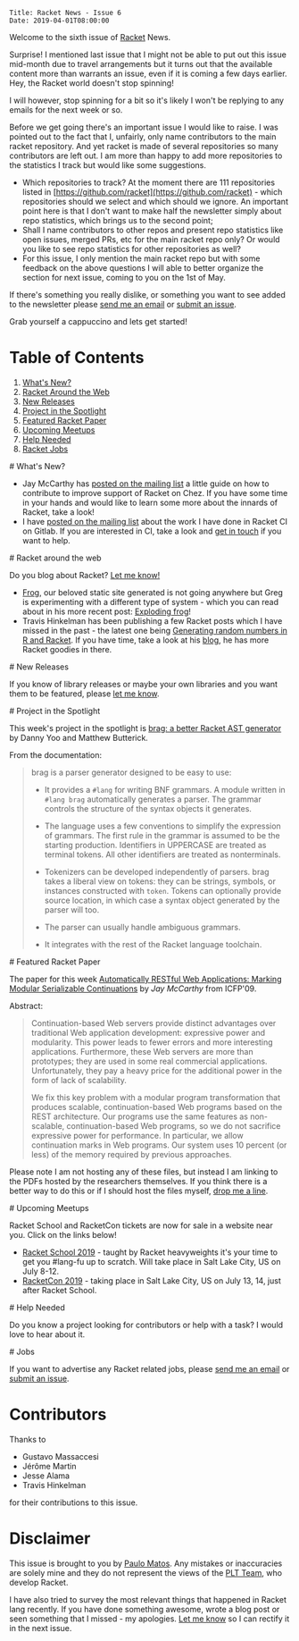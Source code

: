     Title: Racket News - Issue 6
    Date: 2019-04-01T08:00:00

Welcome to the sixth issue of [Racket](https://www.racket-lang.org) News. 

Surprise! I mentioned last issue that I might not be able to put out this issue mid-month due to travel arrangements but it turns out that the available content more than warrants an issue, even if it is coming a few days earlier. Hey, the Racket world doesn't stop spinning!

I will however, stop spinning for a bit so it's likely I won't be replying to any emails for the next week or so.

Before we get going there's an important issue I would like to raise. I was pointed out to the fact that I, unfairly, only name contributors to the main racket repository. And yet racket is made of several repositories so many contributors are left out. I am more than happy to add more repositories to the statistics I track but would like some suggestions. 

* Which repositories to track? At the moment there are 111 repositories listed in [https://github.com/racket](https://github.com/racket) - which repositories should we select and which should we ignore. An important point here is that I don't want to make half the newsletter simply about repo statistics,  which brings us to the second point;
* Shall I name contributors to other repos and present repo statistics like open issues, merged PRs, etc for the main racket repo only? Or would you like to see repo statistics for other repositories as well?
* For this issue, I only mention the main racket repo but with some feedback on the above questions I will able to better organize the section for next issue, coming to you on the 1st of May.

If there's something you really dislike, or something you want to see added to the newsletter please [send me an email](mailto:pmatos@linki.tools) or [submit an issue](https://github.com/racket-news/racket-news.github.io-src/issues).

Grab yourself a cappuccino and lets get started!

# Table of Contents

1. [What's New?](#whatsnew)
2. [Racket Around the Web](#aroundtheweb)
3. [New Releases](#newreleases)
4. [Project in the Spotlight](#spotlight)
5. [Featured Racket Paper](#featuredpaper)
6. [Upcoming Meetups](#meetups)
7. [Help Needed](#helpneeded)
8. [Racket Jobs](#jobs)

<div id='whatsnew'/>
# What's New?

* Jay McCarthy has [posted on the mailing list](https://groups.google.com/d/msg/racket-dev/HuX_KUY2vbY/uj0TryysBgAJ) a little guide on how to contribute to improve support of Racket on Chez. If you have some time in your hands and would like to learn some more about the innards of Racket, take a look! 
* I have [posted on the mailing list](https://groups.google.com/d/msg/racket-dev/9aXta95PxlM/EPtEe28uCAAJ) about the work I have done in Racket CI on Gitlab. If you are interested in CI, take a look and [get in touch](mailto:pmatos@linki.tools) if you want to help.

<div id='aroundtheweb'/>
# Racket around the web

Do you blog about Racket? [Let me know!](mailto:pmatos@linki.tools)

* [Frog](https://github.com/greghendershott/frog), our beloved static site generated is not going anywhere but Greg is experimenting with a different type of system - which you can read about in his more recent post: [Exploding frog](https://www.greghendershott.com/2019/04/exploding-frog.html)!
* Travis Hinkelman has been publishing a few Racket posts which I have missed in the past - the latest one being [Generating random numbers in R and Racket](https://www.travishinkelman.com/post/generating-random-numbers-r-racket/). If you have time, take a look at his [blog](https://www.travishinkelman.com/post/), he has more Racket goodies in there.

<div id='newreleases'/>
# New Releases

If you know of library releases or maybe your own libraries and you want them to be featured, please [let me know](mailto:pmatos@linki.tools).

<div id='spotlight'/>
# Project in the Spotlight

This week's project in the spotlight is [brag: a better Racket AST generator](https://github.com/mbutterick/brag) by Danny Yoo and Matthew Butterick.

From the documentation:

> brag is a parser generator designed to be easy to use:
>
> * It provides a `#lang` for writing BNF grammars. A module written in `#lang brag` automatically generates a parser. The grammar controls the structure of the syntax objects it generates.
>
> * The language uses a few conventions to simplify the expression of grammars. The first rule in the grammar is assumed to be the starting production. Identifiers in UPPERCASE are treated as terminal tokens. All other identifiers are treated as nonterminals.
>
> * Tokenizers can be developed independently of parsers. brag takes a liberal view on tokens: they can be strings, symbols, or instances constructed with `token`. Tokens can optionally provide source location, in which case a syntax object generated by the parser will too.
>
> * The parser can usually handle ambiguous grammars.
>
> * It integrates with the rest of the Racket language toolchain.

<div id='featuredpaper'/>
# Featured Racket Paper

The paper for this week [Automatically RESTful Web Applications: Marking Modular Serializable Continuations](http://jeapostrophe.github.io/home/static/icfp065-mccarthy.pdf) by *Jay McCarthy* from ICFP'09.

Abstract:

> Continuation-based Web servers provide distinct advantages over traditional  Web  application  development:  expressive  power  and modularity. This power leads to fewer errors and more interesting applications. Furthermore, these Web servers are more than prototypes; they are used in some real commercial applications. Unfortunately, they pay a heavy price for the additional power in the form of lack of scalability. 
> 
> We fix this key problem with a modular program transformation that  produces  scalable,  continuation-based  Web  programs  based on  the REST architecture.  Our  programs  use  the  same  features as non-scalable, continuation-based Web programs, so we do not sacrifice expressive power for performance. In particular, we allow continuation marks in Web programs. Our system uses 10 percent (or less) of the memory required by previous approaches. 

Please note I am not hosting any of these files, but instead I am linking to the PDFs hosted by the researchers themselves. If you think there is a better way to do this or if I should host the files myself, [drop me a line](mailto:pmatos@linki.tools).

<div id='meetups'/>
# Upcoming Meetups

Racket School and RacketCon tickets are now for sale in a website near you. Click on the links below!

* [Racket School 2019](https://school.racket-lang.org/) - taught by Racket heavyweights it's your time to get you #lang-fu up to scratch. Will take place in Salt Lake City, US on July 8-12.
* [RacketCon 2019](https://con.racket-lang.org/) - taking place in Salt Lake City, US on July 13, 14, just after Racket School.

<div id='helpneeded'/>
# Help Needed

Do you know a project looking for contributors or help with a task? I would love to hear about it.

<div id='jobs'/>
# Jobs

If you want to advertise any Racket related jobs, please [send me an email](mailto:pmatos@linki.tools) or [submit an issue](https://github.com/racket-news/racket-news.github.io-src/issues).

# Contributors

Thanks to 

* Gustavo Massaccesi
* Jérôme Martin
* Jesse Alama
* Travis Hinkelman

for their contributions to this issue.

# Disclaimer

This issue is brought to you by [Paulo Matos](mailto:pmatos@linki.tools). Any mistakes or inaccuracies are solely mine and
they do not represent the views of the [PLT Team](http://www.racket-lang.org/team.html), who develop Racket.

I have also tried to survey the most relevant things that happened in Racket lang recently. If you have done something awesome, wrote a blog post or seen something that I missed - my apologies. [Let me know](mailto:pmatos@linki.tools) so I can rectify it in the next issue.
